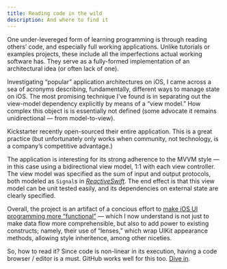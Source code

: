 ```yaml
---
title: Reading code in the wild
description: And where to find it
---
```

One under-levereged form of learning programming is through reading others’ code, and especially full working applications. Unlike tutorials or examples projects, these include all the imperfections actual working software has. They serve as a fully-formed implementation of an architectural idea (or often lack of one).

Investigating “popular” application architectures on iOS, I came across a sea of acronyms describing, fundamentally, different ways to manage state on iOS. The most promising technique I’ve found is in separating out the view-model dependency explicitly by means of a “view model.” How complex this object is is essentially not defined (some advocate it remains unidirectional — from model-to-view).

Kickstarter recently open-sourced their entire application. This is a great practice (but unfortunately only works when community, not technology, is a company’s competitive advantage.)

The application is interesting for its strong adherence to the MVVM style — in this case using a bidirectional view model, 1:1 with each view controller. The view model was specified as the sum of input and output protocols, both modeled as  `Signal`s in [*ReactiveSwift*](https://github.com/ReactiveCocoa/ReactiveSwift). The end effect is that this view model can be unit tested easily, and its dependencies on external state are clearly specified.

Overall, the project is an artifact of a concious effort to [make iOS UI programming more “functional”](https://www.youtube.com/watch?v=A0VaIKK2ijM) — which I now understand is not just to make data flow more comprehensible, but also to add power to existing constructs; namely, their use of “lenses,” which wrap UIKit appearance methods, allowing style inheritence, among other niceties. 

So, how to read it? Since code is non-linear in its execution, having a code browser / editor is a must. GitHub works well for this too. [Dive in](https://github.com/kickstarter/ios-oss).